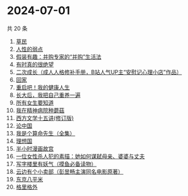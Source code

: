 # 2024-07-01

共 20 条

<!-- BEGIN WEREAD -->
<!-- 最后更新时间 2024-07-01 03:01:00 +0800 -->
1. [草民](https://weread.qq.com/web/bookDetail/370329a0813ab8ecag017dd1)
1. [人性的弱点](https://weread.qq.com/web/bookDetail/16632a4072a9bc2d1669697)
1. [假装有趣：并购专家的“并购”生活法](https://weread.qq.com/web/bookDetail/374329b0813ab8ed7g018e81)
1. [有时真的很绝望](https://weread.qq.com/web/bookDetail/a4f32fb0813ab7dbag014856)
1. [二次成长（成人人格修补手册，B站人气UP主“安慰记心理小店”作品）](https://weread.qq.com/web/bookDetail/b4e32da07151f23db4ec0d2)
1. [回家](https://weread.qq.com/web/bookDetail/d0432270813ab7696g010a9d)
1. [重启吧！我的健康人生](https://weread.qq.com/web/bookDetail/e8a32e80813ab8de4g0191c2)
1. [长大后，我把自己重养一遍](https://weread.qq.com/web/bookDetail/7a6323c0813ab8ec0g015987)
1. [所有女生要知道](https://weread.qq.com/web/bookDetail/36a325d0813ab89dbg0128d1)
1. [我在精神病院种蘑菇](https://weread.qq.com/web/bookDetail/87432800813ab8e8dg012411)
1. [西方文学十五讲(修订版)](https://weread.qq.com/web/bookDetail/5ae326307172606b5ae6b77)
1. [论中国](https://weread.qq.com/web/bookDetail/304323205df496304babec5)
1. [我是个算命先生（全集）](https://weread.qq.com/web/bookDetail/966326e05c896b966ddd00e)
1. [理想国](https://weread.qq.com/web/bookDetail/78832a0072795915788b394)
1. [半小时漫画故宫](https://weread.qq.com/web/bookDetail/66e32950813ab82dag011457)
1. [一位女性杀人犯的素描：她如何谋弑母亲、婆婆与丈夫](https://weread.qq.com/web/bookDetail/af7329c0813ab8ebag01170a)
1. [写字楼里有妖气（摸鱼必备读物）](https://weread.qq.com/web/bookDetail/538323d0813ab8d61g01370e)
1. [云边有个小卖部（彭昱畅主演同名电影原著）](https://weread.qq.com/web/bookDetail/bab32a3071628416babd854)
1. [东京八平米](https://weread.qq.com/web/bookDetail/c4332ab0813ab7f5cg017038)
1. [格里格外](https://weread.qq.com/web/bookDetail/e1f325e0813ab8ebag017cb1)
<!-- END WEREAD -->